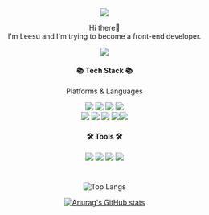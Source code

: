 <div align="center"> 
<img src="https://capsule-render.vercel.app/api?type=wave&color=gradient&customColorList=11&height=150&section=header&fontSize=60&animation=fadeIn" />




Hi there👋   
I'm Leesu and I'm trying to become a front-end developer. 

<a href="https://velog.io/@tnrud4685" target="_blank"><img src="https://img.shields.io/badge/Blog-c25980?style=flat&logo=Velog&logoColor=white"/></a>   


#### 📚 Tech Stack 📚
Platforms & Languages

<div>
  <img src="https://img.shields.io/badge/HTML5-E34F26?style=flat&logo=HTML5&logoColor=white" />
<img src="https://img.shields.io/badge/CSS-1572B6?style=flat&logo=CSS3&logoColor=white" />
<img src="https://img.shields.io/badge/JavaScript-F7DF1E?style=flat&logo=JavaScript&logoColor=white" />
<img src="https://img.shields.io/badge/jQuery-0769AD?style=flat&logo=jQuery&logoColor=white" /></div>

<div
     ><img src="https://img.shields.io/badge/TypeScript-3178C6?style=flat&logo=TypeScript&logoColor=white" />     
  <img src="https://img.shields.io/badge/Next.js-000000?style=flat&logo=Next.js&logoColor=white" />
<img src="https://img.shields.io/badge/React-0088CC?style=flat&logo=React&logoColor=white" />
<img src="https://img.shields.io/badge/Recoil-050505?style=flat&logo=Relay&logoColor=white" /><img src="https://img.shields.io/badge/Node.js-339933?style=flat&logo=Node.js&logoColor=white" /></div>


#### 🛠️ Tools 🛠️
<div> <img src="https://img.shields.io/badge/Visual Studio Code-007ACC?style=flat&logo=Visual Studio Code&logoColor=white" />
  <img src="https://img.shields.io/badge/GitHub-181717?style=flat&logo=GitHub&logoColor=white" />
<img src="https://img.shields.io/badge/Adobe Photoshop-1648c7?style=flat&logo=Adobe Photoshop&logoColor=white" />
<img src="https://img.shields.io/badge/Notion-ffffff?style=flat&logo=Notion&logoColor=black" /></div>
 
#
   ![Top Langs](https://github-readme-stats.vercel.app/api/top-langs/?username=Leesugyoung&layout=compact&theme=default)  
  
  
[![Anurag's GitHub stats](https://github-readme-stats.vercel.app/api?username=Leesugyoung&theme=default&hide=issues,prs)](https://github.com/anuraghazra/github-readme-stats)
  
  

  
</div>




